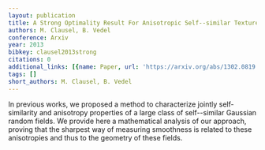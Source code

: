 ```yaml
---
layout: publication
title: A Strong Optimality Result For Anisotropic Self--similar Textures
authors: M. Clausel, B. Vedel
conference: Arxiv
year: 2013
bibkey: clausel2013strong
citations: 0
additional_links: [{name: Paper, url: 'https://arxiv.org/abs/1302.0819'}]
tags: []
short_authors: M. Clausel, B. Vedel
---
```

In previous works, we proposed a method to characterize jointly
self-similarity and anisotropy properties of a large class of self--similar
Gaussian random fields. We provide here a mathematical analysis of our
approach, proving that the sharpest way of measuring smoothness is related to
these anisotropies and thus to the geometry of these fields.